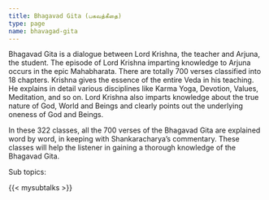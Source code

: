 ```yaml
---
title: Bhagavad Gita (பகவத்கீதை)
type: page
name: bhavagad-gita
---
```


Bhagavad Gita is a dialogue between Lord Krishna, the teacher and Arjuna, the student. The episode of Lord Krishna imparting knowledge to Arjuna occurs in the epic Mahabharata. There are totally 700 verses classified into 18 chapters. Krishna gives the essence of the entire Veda in his teaching. He explains in detail various disciplines like Karma Yoga, Devotion, Values, Meditation, and so on. Lord Krishna also imparts knowledge about the true nature of God, World and Beings and clearly points out the underlying oneness of God and Beings.

In these 322 classes, all the 700 verses of the Bhagavad Gita are explained word by word, in keeping with Shankaracharya’s commentary. These classes will help the listener in gaining a thorough knowledge of the Bhagavad Gita.

Sub topics:

{{< mysubtalks >}}
